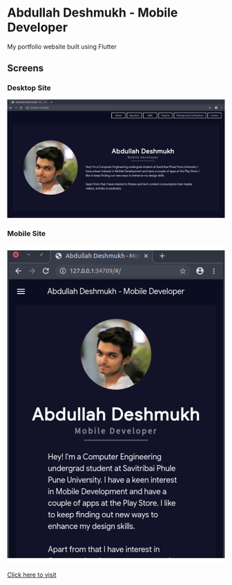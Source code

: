# Abdullah Deshmukh - Mobile Developer

My portfolio website built using Flutter

## Screens

### Desktop Site

![alt](screenshots/screenshot_desktop.png "Desktop Mode")

### Mobile Site

![alt](screenshots/screenshot_mobile.png "Mobile Mode")

[Click here to visit](https://abd99.github.io/abd_portfolio/)
